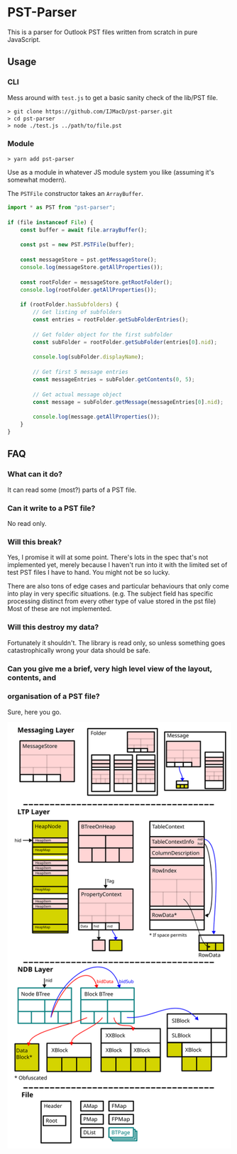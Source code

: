 # PST-Parser

This is a parser for Outlook PST files written from scratch in pure JavaScript.

## Usage

### CLI

Mess around with `test.js` to get a basic sanity check of the lib/PST file.

    > git clone https://github.com/IJMacD/pst-parser.git
    > cd pst-parser
    > node ./test.js ../path/to/file.pst

### Module

    > yarn add pst-parser

Use as a module in whatever JS module system you like (assuming it's somewhat modern).

The `PSTFile` constructor takes an `ArrayBuffer`.

```js
import * as PST from "pst-parser";

if (file instanceof File) {
    const buffer = await file.arrayBuffer();

    const pst = new PST.PSTFile(buffer);

    const messageStore = pst.getMessageStore();
    console.log(messageStore.getAllProperties());

    const rootFolder = messageStore.getRootFolder();
    console.log(rootFolder.getAllProperties());

    if (rootFolder.hasSubfolders) {
        // Get listing of subfolders
        const entries = rootFolder.getSubFolderEntries();

        // Get folder object for the first subfolder
        const subFolder = rootFolder.getSubFolder(entries[0].nid);

        console.log(subFolder.displayName);

        // Get first 5 message entries
        const messageEntries = subFolder.getContents(0, 5);

        // Get actual message object
        const message = subFolder.getMessage(messageEntries[0].nid);

        console.log(message.getAllProperties());
    }
}
```


## FAQ

### What can it do?

It can read some (most?) parts of a PST file.

### Can it write to a PST file?

No read only.

### Will this break?

Yes, I promise it will at some point. There's lots in the spec that's not
implemented yet, merely because I haven't run into it with the limited set of test
PST files I have to hand. You might not be so lucky.

There are also tons of edge cases and particular behaviours that only come into
play in very specific situations. (e.g. The subject field has specific processing
distinct from every other type of value stored in the pst file) Most of these
are not implemented.

### Will this destroy my data?

Fortunately it shouldn't. The library is read only, so unless something goes
catastrophically wrong your data should be safe.

### Can you give me a brief, very high level view of the layout, contents, and
### organisation of a PST file?

Sure, here you go.

![PST File Layout](ref/pst%20layout.svg)